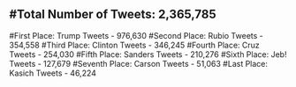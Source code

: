 #Total Number of Tweets: 2,365,785 
---
#First Place: Trump Tweets - 976,630
#Second Place: Rubio Tweets - 354,558
#Third Place: Clinton Tweets - 346,245
#Fourth Place: Cruz Tweets - 254,030
#Fifth Place: Sanders Tweets - 210,276
#Sixth Place: Jeb! Tweets - 127,679
#Seventh Place: Carson Tweets - 51,063
#Last Place: Kasich Tweets - 46,224
